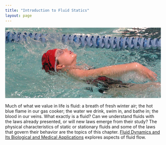 ```yaml
---
title: "Introduction to Fluid Statics"
layout: page
---
```



 ![A swimmer in a pool doing the backstroke.](../resources/Figure_12_00_01a_D.jpg "The fluid essential to all life has a beauty of its own. It also helps support the weight of this swimmer. (credit: Terren, Wikimedia Commons)")

Much of what we value in life is fluid: a breath of fresh winter air; the hot blue flame in our gas cooker; the water we drink, swim in, and bathe in; the blood in our veins. What exactly is a fluid? Can we understand fluids with the laws already presented, or will new laws emerge from their study? The physical characteristics of static or stationary fluids and some of the laws that govern their behavior are the topics of this chapter. [Fluid Dynamics and Its Biological and Medical Applications](/m42204) explores aspects of fluid flow.
